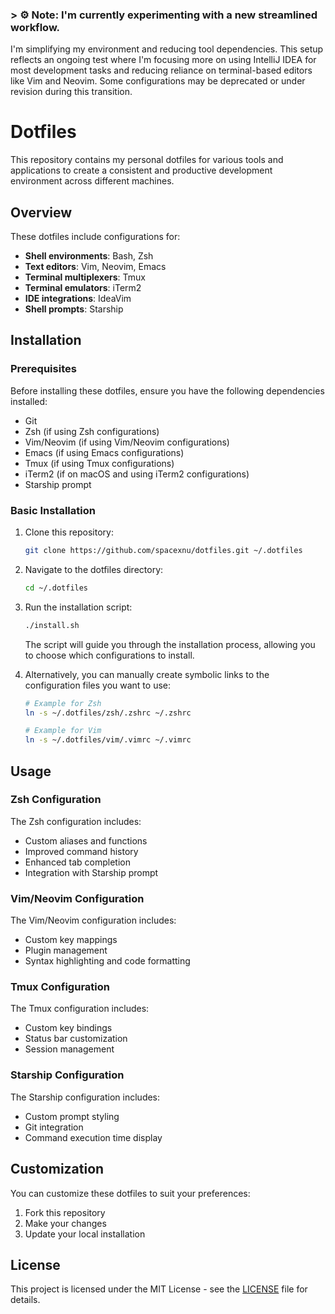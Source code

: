 ### > ⚙️ **Note**: I'm currently experimenting with a new streamlined workflow. 
I'm simplifying my environment and reducing tool dependencies. This setup reflects an ongoing test where I'm focusing more on using IntelliJ IDEA for most development tasks and reducing reliance on terminal-based editors like Vim and Neovim. Some configurations may be deprecated or under revision during this transition.

# Dotfiles

This repository contains my personal dotfiles for various tools and applications to create a consistent and productive development environment across different machines.

## Overview

These dotfiles include configurations for:

- **Shell environments**: Bash, Zsh
- **Text editors**: Vim, Neovim, Emacs
- **Terminal multiplexers**: Tmux
- **Terminal emulators**: iTerm2
- **IDE integrations**: IdeaVim
- **Shell prompts**: Starship

## Installation

### Prerequisites

Before installing these dotfiles, ensure you have the following dependencies installed:

- Git
- Zsh (if using Zsh configurations)
- Vim/Neovim (if using Vim/Neovim configurations)
- Emacs (if using Emacs configurations)
- Tmux (if using Tmux configurations)
- iTerm2 (if on macOS and using iTerm2 configurations)
- Starship prompt

### Basic Installation

1. Clone this repository:
   ```bash
   git clone https://github.com/spacexnu/dotfiles.git ~/.dotfiles
   ```

2. Navigate to the dotfiles directory:
   ```bash
   cd ~/.dotfiles
   ```

3. Run the installation script:
   ```bash
   ./install.sh
   ```

   The script will guide you through the installation process, allowing you to choose which configurations to install.

4. Alternatively, you can manually create symbolic links to the configuration files you want to use:
   ```bash
   # Example for Zsh
   ln -s ~/.dotfiles/zsh/.zshrc ~/.zshrc

   # Example for Vim
   ln -s ~/.dotfiles/vim/.vimrc ~/.vimrc
   ```

## Usage

### Zsh Configuration

The Zsh configuration includes:
- Custom aliases and functions
- Improved command history
- Enhanced tab completion
- Integration with Starship prompt

### Vim/Neovim Configuration

The Vim/Neovim configuration includes:
- Custom key mappings
- Plugin management
- Syntax highlighting and code formatting

### Tmux Configuration

The Tmux configuration includes:
- Custom key bindings
- Status bar customization
- Session management

### Starship Configuration

The Starship configuration includes:
- Custom prompt styling
- Git integration
- Command execution time display

## Customization

You can customize these dotfiles to suit your preferences:

1. Fork this repository
2. Make your changes
3. Update your local installation

## License

This project is licensed under the MIT License - see the [LICENSE](LICENSE) file for details.
